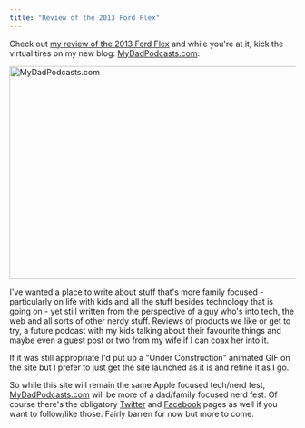 ```yaml
---
title: "Review of the 2013 Ford Flex"
---
```

<p>Check out <a href="http://www.mydadpodcasts.com/2012/10/reviewing-the-2013-ford-flex/">my review of the 2013 Ford Flex</a> and while you're at it, kick the virtual tires on my new blog: <a href="http://www.mydadpodcasts.com">MyDadPodcasts.com</a>:</p>
<p><a href="http://mydadpodcasts.com" target="_blank"><img src="https://chrisenns.com/wp-content/uploads/2012/10/MyDadPodcasts.com_-600x376.png" alt="MyDadPodcasts.com" title="MyDadPodcasts.com" width="600" height="376" class="aligncenter size-large wp-image-20922" /></a></p>
<p>I've wanted a place to write about stuff that's more family focused - particularly on life with kids and all the stuff besides technology that is going on - yet still written from the perspective of a guy who's into tech, the web and all sorts of other nerdy stuff. Reviews of products we like or get to try, a future podcast with my kids talking about their favourite things and maybe even a guest post or two from my wife if I can coax her into it.</p>
<p>If it was still appropriate I'd put up a "Under Construction" animated GIF on the site but I prefer to just get the site launched as it is and refine it as I go.</p>
<p>So while this site will remain the same Apple focused tech/nerd fest, <a href="http://www.mydadpodcasts.com">MyDadPodcasts.com</a> will be more of a dad/family focused nerd fest. Of course there's the obligatory <a href="https://twitter.com/mydadpodcasts">Twitter</a> and <a href="https://www.facebook.com/pages/My-Dad-Podcasts/366519010099846">Facebook</a> pages as well if you want to follow/like those. Fairly barren for now but more to come.</p>
